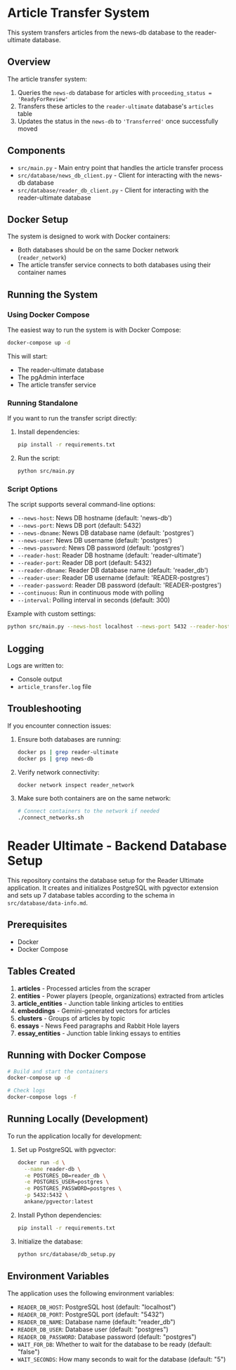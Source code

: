 # Article Transfer System

This system transfers articles from the news-db database to the reader-ultimate database.

## Overview

The article transfer system:

1. Queries the `news-db` database for articles with `proceeding_status = 'ReadyForReview'`
2. Transfers these articles to the `reader-ultimate` database's `articles` table
3. Updates the status in the `news-db` to `'Transferred'` once successfully moved

## Components

- `src/main.py` - Main entry point that handles the article transfer process
- `src/database/news_db_client.py` - Client for interacting with the news-db database
- `src/database/reader_db_client.py` - Client for interacting with the reader-ultimate database

## Docker Setup

The system is designed to work with Docker containers:

- Both databases should be on the same Docker network (`reader_network`)
- The article transfer service connects to both databases using their container names

## Running the System

### Using Docker Compose

The easiest way to run the system is with Docker Compose:

```bash
docker-compose up -d
```

This will start:

- The reader-ultimate database
- The pgAdmin interface
- The article transfer service

### Running Standalone

If you want to run the transfer script directly:

1. Install dependencies:

   ```bash
   pip install -r requirements.txt
   ```

2. Run the script:
   ```bash
   python src/main.py
   ```

### Script Options

The script supports several command-line options:

- `--news-host`: News DB hostname (default: 'news-db')
- `--news-port`: News DB port (default: 5432)
- `--news-dbname`: News DB database name (default: 'postgres')
- `--news-user`: News DB username (default: 'postgres')
- `--news-password`: News DB password (default: 'postgres')
- `--reader-host`: Reader DB hostname (default: 'reader-ultimate')
- `--reader-port`: Reader DB port (default: 5432)
- `--reader-dbname`: Reader DB database name (default: 'reader_db')
- `--reader-user`: Reader DB username (default: 'READER-postgres')
- `--reader-password`: Reader DB password (default: 'READER-postgres')
- `--continuous`: Run in continuous mode with polling
- `--interval`: Polling interval in seconds (default: 300)

Example with custom settings:

```bash
python src/main.py --news-host localhost --news-port 5432 --reader-host localhost --reader-port 5433 --continuous --interval 60
```

## Logging

Logs are written to:

- Console output
- `article_transfer.log` file

## Troubleshooting

If you encounter connection issues:

1. Ensure both databases are running:

   ```bash
   docker ps | grep reader-ultimate
   docker ps | grep news-db
   ```

2. Verify network connectivity:

   ```bash
   docker network inspect reader_network
   ```

3. Make sure both containers are on the same network:
   ```bash
   # Connect containers to the network if needed
   ./connect_networks.sh
   ```

# Reader Ultimate - Backend Database Setup

This repository contains the database setup for the Reader Ultimate application. It creates and initializes PostgreSQL with pgvector extension and sets up 7 database tables according to the schema in `src/database/data-info.md`.

## Prerequisites

- Docker
- Docker Compose

## Tables Created

1. **articles** - Processed articles from the scraper
2. **entities** - Power players (people, organizations) extracted from articles
3. **article_entities** - Junction table linking articles to entities
4. **embeddings** - Gemini-generated vectors for articles
5. **clusters** - Groups of articles by topic
6. **essays** - News Feed paragraphs and Rabbit Hole layers
7. **essay_entities** - Junction table linking essays to entities

## Running with Docker Compose

```bash
# Build and start the containers
docker-compose up -d

# Check logs
docker-compose logs -f
```

## Running Locally (Development)

To run the application locally for development:

1. Set up PostgreSQL with pgvector:

   ```bash
   docker run -d \
     --name reader-db \
     -e POSTGRES_DB=reader_db \
     -e POSTGRES_USER=postgres \
     -e POSTGRES_PASSWORD=postgres \
     -p 5432:5432 \
     ankane/pgvector:latest
   ```

2. Install Python dependencies:

   ```bash
   pip install -r requirements.txt
   ```

3. Initialize the database:
   ```bash
   python src/database/db_setup.py
   ```

## Environment Variables

The application uses the following environment variables:

- `READER_DB_HOST`: PostgreSQL host (default: "localhost")
- `READER_DB_PORT`: PostgreSQL port (default: "5432")
- `READER_DB_NAME`: Database name (default: "reader_db")
- `READER_DB_USER`: Database user (default: "postgres")
- `READER_DB_PASSWORD`: Database password (default: "postgres")
- `WAIT_FOR_DB`: Whether to wait for the database to be ready (default: "false")
- `WAIT_SECONDS`: How many seconds to wait for the database (default: "5")

